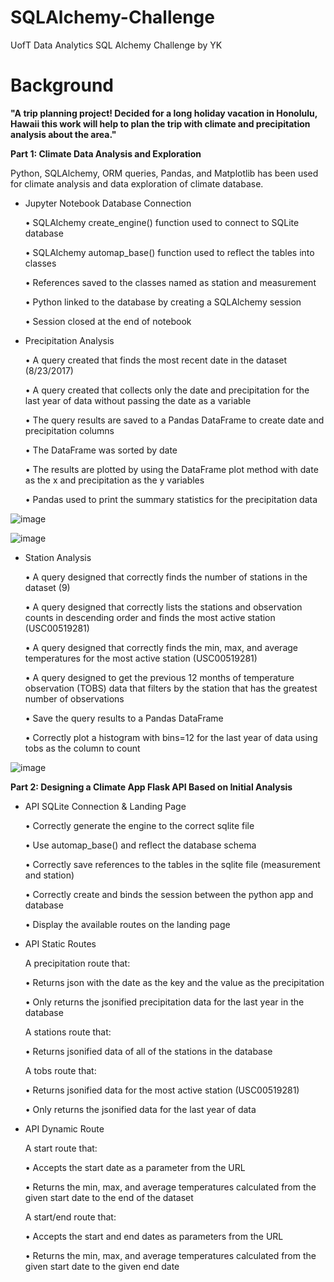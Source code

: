 # SQLAlchemy-Challenge
UofT Data Analytics SQL Alchemy Challenge by YK

# Background

**"A trip planning project! Decided for a long holiday vacation in Honolulu, Hawaii this work will help to plan the trip with climate and precipitation analysis about the area."**


**Part 1: Climate Data Analysis and Exploration**

Python, SQLAlchemy, ORM queries, Pandas, and Matplotlib has been used for climate analysis and data exploration of climate database.  

* Jupyter Notebook Database Connection 

    •	SQLAlchemy create_engine() function used to connect to SQLite database

    •	SQLAlchemy automap_base() function used to reflect the tables into classes

    •	References saved to the classes named as station and measurement

    •	Python linked to the database by creating a SQLAlchemy session

    •	Session closed at the end of notebook


* Precipitation Analysis 

    •	A query created that finds the most recent date in the dataset (8/23/2017)

    •	A query created that collects only the date and precipitation for the last year of data without passing the date as a variable

    •	The query results are saved to a Pandas DataFrame to create date and precipitation columns 

    •	The DataFrame was sorted by date

    •	The results are plotted by using the DataFrame plot method with date as the x and precipitation as the y variables

    •	Pandas used to print the summary statistics for the precipitation data
  

![image](https://github.com/YargKlnc/SQLAlchemy-Challenge/assets/142269763/42a79348-efe8-4982-bcf6-f3007e714874)



![image](https://github.com/YargKlnc/SQLAlchemy-Challenge/assets/142269763/cd8dfa98-bb40-4f2f-ab03-588c15c71a66)



* Station Analysis 

    •	A query designed that correctly finds the number of stations in the dataset (9) 

    • A query designed that correctly lists the stations and observation counts in descending order and finds the most active station (USC00519281)

    •	A query designed that correctly finds the min, max, and average temperatures for the most active station (USC00519281) 

    •	A query designed to get the previous 12 months of temperature observation (TOBS) data that filters by the station that has the greatest number of observations 

    •	Save the query results to a Pandas DataFrame 

    •	Correctly plot a histogram with bins=12 for the last year of data using tobs as the column to count



![image](https://github.com/YargKlnc/SQLAlchemy-Challenge/assets/142269763/1b2a43c4-3915-4d45-96f8-7398bbbdcf06)



**Part 2: Designing a Climate App Flask API Based on Initial Analysis**


* API SQLite Connection & Landing Page 

    •	Correctly generate the engine to the correct sqlite file 

    •	Use automap_base() and reflect the database schema 

    •	Correctly save references to the tables in the sqlite file (measurement and station) 

    •	Correctly create and binds the session between the python app and database 

    •	Display the available routes on the landing page 



* API Static Routes

    A precipitation route that:

    •	Returns json with the date as the key and the value as the precipitation 

    •	Only returns the jsonified precipitation data for the last year in the database 


    A stations route that:

    •	Returns jsonified data of all of the stations in the database 


    A tobs route that:

    •	Returns jsonified data for the most active station (USC00519281) 

    •	Only returns the jsonified data for the last year of data 



* API Dynamic Route 

    A start route that:
  
    •	Accepts the start date as a parameter from the URL
  
    •	Returns the min, max, and average temperatures calculated from the given start date to the end of the dataset
  

    A start/end route that:
  
    •	Accepts the start and end dates as parameters from the URL
   
    •	Returns the min, max, and average temperatures calculated from the given start date to the given end date 

